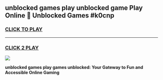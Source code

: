 
## unblocked games play unblocked game Play Online 👋 Unblocked Games #k0cnp
<h3>
<a href="https://premium.freeplayer.one?title=unblocked_games_play&ref=21F">CLICK TO PLAY</a></h3>
<hr>

<h3>
<a href="https://premium.freeplayer.one?title=unblocked_games_play&ref=21F">CLICK 2 PLAY</a>
  
</h3>

<a href="https://premium.freeplayer.one?title=unblocked_games_play&ref=21F/"><img src="https://clearcache.store/games.png"></a>


**unblocked games play games unblocked: Your Gateway to Fun and Accessible Online Gaming**
